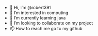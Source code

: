 - 👋 Hi, I’m @robert391
- 👀 I’m interested in computing
- 🌱 I’m currently learning java
- 💞️ I’m looking to collaborate on my project
- 📫 How to reach me go to my github

<!---
robert391/robert391 is a ✨ special ✨ repository because its `README.md` (this file) appears on your GitHub profile.
You can click the Preview link to take a look at your changes.
--->
